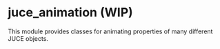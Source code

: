 # juce_animation (WIP)

This module provides classes for animating properties of many different JUCE objects.


